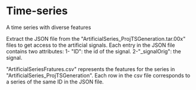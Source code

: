 # Time-series
A time series with diverse features

Extract the JSON file from the "ArtificialSeries_ProjTSGeneration.tar.00x" files to get access to the artificial signals.
Each entry in the JSON file contains two attributes:
1- "ID": the id of the signal.
2-"_signalOrig": the signal.

"ArtificialSeriesFratures.csv" represents the features for the series in "ArtificialSeries_ProjTSGeneration".
Each row in the csv file corresponds to a series of the same ID in the JSON file.

